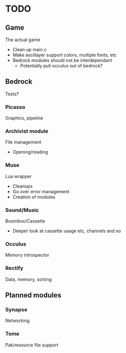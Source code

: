 TODO
===
## Game
The actual game
* Clean up main.c
* Make asciilayer support colors, multiple fonts, etc
* Bedrock modules should not be interdependant
  * Potentially pull occulus out of bedrock?

## Bedrock
Tests?

### Picasso
Graphics, pipeline

### Archivist module
File management
* Opening/reading

### Muse
Lua wrapper
* Cleanups
* Go over error management
* Creation of modules

### Sound/Music
Boombox/Cassette
* Deeper look at cassette usage etc, channels and so

### Occulus
Memory introspector

### Rectify
Data, memory, sorting

## Planned modules

### Synapse
Networking

### Tome
Pak/resource file support
